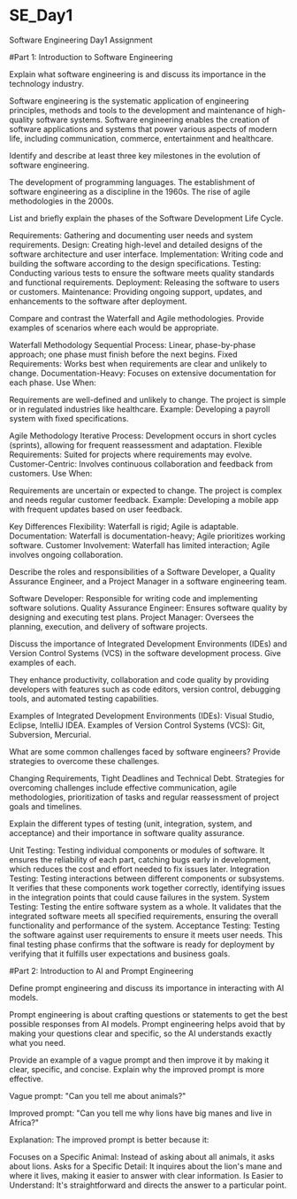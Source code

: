 # SE_Day1
Software Engineering Day1 Assignment

#Part 1: Introduction to Software Engineering

Explain what software engineering is and discuss its importance in the technology industry.

Software engineering is the systematic application of engineering principles, methods and tools to the development and maintenance of high-quality software systems. 
Software engineering enables the creation of software applications and systems that power various aspects of modern life, including communication, commerce, entertainment and healthcare.

Identify and describe at least three key milestones in the evolution of software engineering.

The development of programming languages.
The establishment of software engineering as a discipline in the 1960s.
The rise of agile methodologies in the 2000s.

List and briefly explain the phases of the Software Development Life Cycle.

Requirements: Gathering and documenting user needs and system requirements. 
Design: Creating high-level and detailed designs of the software architecture and user interface. 
Implementation: Writing code and building the software according to the design specifications. 
Testing: Conducting various tests to ensure the software meets quality standards and functional requirements. 
Deployment: Releasing the software to users or customers. 
Maintenance: Providing ongoing support, updates, and enhancements to the software after deployment.

Compare and contrast the Waterfall and Agile methodologies. Provide examples of scenarios where each would be appropriate.

Waterfall Methodology
Sequential Process: Linear, phase-by-phase approach; one phase must finish before the next begins.
Fixed Requirements: Works best when requirements are clear and unlikely to change.
Documentation-Heavy: Focuses on extensive documentation for each phase.
Use When:

Requirements are well-defined and unlikely to change.
The project is simple or in regulated industries like healthcare.
Example: Developing a payroll system with fixed specifications.

Agile Methodology
Iterative Process: Development occurs in short cycles (sprints), allowing for frequent reassessment and adaptation.
Flexible Requirements: Suited for projects where requirements may evolve.
Customer-Centric: Involves continuous collaboration and feedback from customers.
Use When:

Requirements are uncertain or expected to change.
The project is complex and needs regular customer feedback.
Example: Developing a mobile app with frequent updates based on user feedback.

Key Differences
Flexibility: Waterfall is rigid; Agile is adaptable.
Documentation: Waterfall is documentation-heavy; Agile prioritizes working software.
Customer Involvement: Waterfall has limited interaction; Agile involves ongoing collaboration.

Describe the roles and responsibilities of a Software Developer, a Quality Assurance Engineer, and a Project Manager in a software engineering team.

Software Developer: Responsible for writing code and implementing software solutions. 
Quality Assurance Engineer: Ensures software quality by designing and executing test plans.
Project Manager: Oversees the planning, execution, and delivery of software projects.

Discuss the importance of Integrated Development Environments (IDEs) and Version Control Systems (VCS) in the software development process. Give examples of each.

They enhance productivity, collaboration and code quality by providing developers with features such as code editors, version control, debugging tools, and automated testing capabilities.

Examples of Integrated Development Environments (IDEs): Visual Studio, Eclipse, IntelliJ IDEA.
Examples of Version Control Systems (VCS): Git, Subversion, Mercurial.

What are some common challenges faced by software engineers? Provide strategies to overcome these challenges.

Changing Requirements, Tight Deadlines and Technical Debt.
Strategies for overcoming challenges include effective communication, agile methodologies, prioritization of tasks and regular reassessment of project goals and timelines.

Explain the different types of testing (unit, integration, system, and acceptance) and their importance in software quality assurance.

Unit Testing: Testing individual components or modules of software. It ensures the reliability of each part, catching bugs early in development, which reduces the cost and effort needed to fix issues later. 
Integration Testing: Testing interactions between different components or subsystems. It verifies that these components work together correctly, identifying issues in the integration points that could cause failures in the system. 
System Testing: Testing the entire software system as a whole. It validates that the integrated software meets all specified requirements, ensuring the overall functionality and performance of the system. 
Acceptance Testing: Testing the software against user requirements to ensure it meets user needs. This final testing phase confirms that the software is ready for deployment by verifying that it fulfills user expectations and business goals.

#Part 2: Introduction to AI and Prompt Engineering


Define prompt engineering and discuss its importance in interacting with AI models.

Prompt engineering is about crafting questions or statements to get the best possible responses from AI models. 
Prompt engineering helps avoid that by making your questions clear and specific, so the AI understands exactly what you need.

Provide an example of a vague prompt and then improve it by making it clear, specific, and concise. Explain why the improved prompt is more effective.

Vague prompt:
"Can you tell me about animals?"

Improved prompt:
"Can you tell me why lions have big manes and live in Africa?"

Explanation:
The improved prompt is better because it:

Focuses on a Specific Animal: Instead of asking about all animals, it asks about lions.
Asks for a Specific Detail: It inquires about the lion's mane and where it lives, making it easier to answer with clear information.
Is Easier to Understand: It's straightforward and directs the answer to a particular point.
